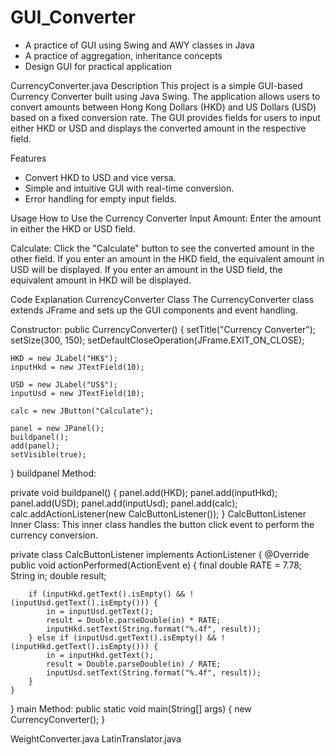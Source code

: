# GUI_Converter
- A practice of GUI using Swing and AWY classes in Java
- A practice of aggregation, inheritance concepts
- Design GUI for practical application


CurrencyConverter.java
Description
This project is a simple GUI-based Currency Converter built using Java Swing. The application allows users to convert amounts between Hong Kong Dollars (HKD) and US Dollars (USD) based on a fixed conversion rate. The GUI provides fields for users to input either HKD or USD and displays the converted amount in the respective field.

Features
- Convert HKD to USD and vice versa.
- Simple and intuitive GUI with real-time conversion.
- Error handling for empty input fields.

Usage
How to Use the Currency Converter
Input Amount: Enter the amount in either the HKD or USD field.

Calculate: Click the "Calculate" button to see the converted amount in the other field.
If you enter an amount in the HKD field, the equivalent amount in USD will be displayed.
If you enter an amount in the USD field, the equivalent amount in HKD will be displayed.

Code Explanation
CurrencyConverter Class
The CurrencyConverter class extends JFrame and sets up the GUI components and event handling.

Constructor:
public CurrencyConverter() {
    setTitle("Currency Converter");
    setSize(300, 150);
    setDefaultCloseOperation(JFrame.EXIT_ON_CLOSE);
    
    HKD = new JLabel("HK$");
    inputHkd = new JTextField(10);

    USD = new JLabel("US$");
    inputUsd = new JTextField(10);
    
    calc = new JButton("Calculate");
    
    panel = new JPanel();
    buildpanel();
    add(panel);
    setVisible(true);
}
buildpanel Method:

private void buildpanel() {
    panel.add(HKD);
    panel.add(inputHkd);
    panel.add(USD);
    panel.add(inputUsd);
    panel.add(calc);
    calc.addActionListener(new CalcButtonListener());
}
CalcButtonListener Inner Class: This inner class handles the button click event to perform the currency conversion.

private class CalcButtonListener implements ActionListener {
    @Override
    public void actionPerformed(ActionEvent e) {
        final double RATE = 7.78;
        String in;
        double result;
        
        if (inputHkd.getText().isEmpty() && !(inputUsd.getText().isEmpty())) {
            in = inputUsd.getText();
            result = Double.parseDouble(in) * RATE;
            inputHkd.setText(String.format("%.4f", result));
        } else if (inputUsd.getText().isEmpty() && !(inputHkd.getText().isEmpty())) {
            in = inputHkd.getText();
            result = Double.parseDouble(in) / RATE;
            inputUsd.setText(String.format("%.4f", result));
        }
    }
}
main Method:
public static void main(String[] args) {
    new CurrencyConverter();
}


WeightConverter.java 
LatinTranslator.java
